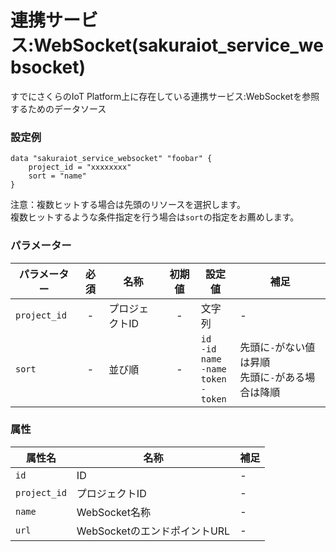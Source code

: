 # 連携サービス:WebSocket(sakuraiot_service_websocket)

すでにさくらのIoT Platform上に存在している連携サービス:WebSocketを参照するためのデータソース

### 設定例

```
data "sakuraiot_service_websocket" "foobar" {
    project_id = "xxxxxxxx"
    sort = "name"
}
```

注意：複数ヒットする場合は先頭のリソースを選択します。  
複数ヒットするような条件指定を行う場合は`sort`の指定をお薦めします。

### パラメーター

|パラメーター         |必須  |名称                |初期値     |設定値                    |補足                                          |
|-------------------|:---:|--------------------|:--------:|------------------------|----------------------------------------------|
| `project_id`      | -   | プロジェクトID       | -        | 文字列                  | - |
| `sort`            | -   | 並び順              | -        | `id`<br />`-id`<br />`name`<br />`-name`<br />`token`<br />`-token`                  | 先頭に`-`がない値は昇順<br />先頭に`-`がある場合は降順 |

### 属性

|属性名                | 名称                    | 補足                                        |
|---------------------|------------------------|--------------------------------------------|
| `id`                | ID                         | -                                          |
| `project_id`        | プロジェクトID              | -                                          |
| `name`              | WebSocket名称                | -                                          |
| `url`               | WebSocketのエンドポイントURL | -                                          |
